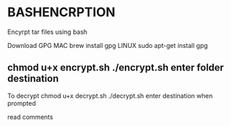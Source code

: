 # BASHENCRPTION
Encyrpt tar files using bash

Download GPG
MAC
brew install gpg
LINUX
sudo apt-get install gpg

chmod u+x encrypt.sh
./encrypt.sh
enter folder destination
----------------------------
To decrypt
chmod u+x  decrypt.sh
./decrypt.sh
enter destination when prompted

read comments
